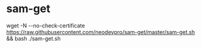 # sam-get

wget -N --no-check-certificate https://raw.githubusercontent.com/neodevpro/sam-get/master/sam-get.sh && bash ./sam-get.sh
